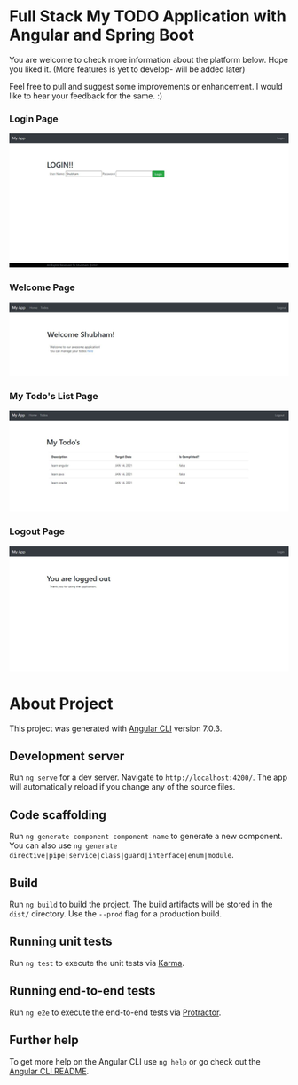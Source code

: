 # Full Stack My TODO Application with Angular and Spring Boot

You are welcome to check more information about the platform below. Hope you liked it. (More features is yet to develop- will be added later)

Feel free to pull and suggest some improvements or enhancement. I would like to hear your feedback for the same. :)

### Login Page

![myimage-alt-tag](https://github.com/shubhamsgh2/my-todo-app-with-angular-and-spring-boot/blob/main/src/assets/Login.JPG)

### Welcome Page

![myimage-alt-tag](https://github.com/shubhamsgh2/my-todo-app-with-angular-and-spring-boot/blob/main/src/assets/welcome.JPG)

### My Todo's List Page

![myimage-alt-tag](https://github.com/shubhamsgh2/my-todo-app-with-angular-and-spring-boot/blob/main/src/assets/MyTodo.JPG)

### Logout Page

![myimage-alt-tag](https://github.com/shubhamsgh2/my-todo-app-with-angular-and-spring-boot/blob/main/src/assets/logout.JPG)


# About Project

This project was generated with [Angular CLI](https://github.com/angular/angular-cli) version 7.0.3.

## Development server

Run `ng serve` for a dev server. Navigate to `http://localhost:4200/`. The app will automatically reload if you change any of the source files.

## Code scaffolding

Run `ng generate component component-name` to generate a new component. You can also use `ng generate directive|pipe|service|class|guard|interface|enum|module`.

## Build

Run `ng build` to build the project. The build artifacts will be stored in the `dist/` directory. Use the `--prod` flag for a production build.

## Running unit tests

Run `ng test` to execute the unit tests via [Karma](https://karma-runner.github.io).

## Running end-to-end tests

Run `ng e2e` to execute the end-to-end tests via [Protractor](http://www.protractortest.org/).

## Further help

To get more help on the Angular CLI use `ng help` or go check out the [Angular CLI README](https://github.com/angular/angular-cli/blob/master/README.md).

